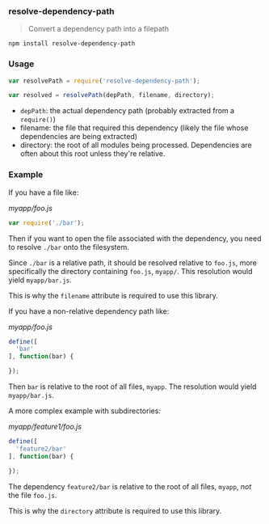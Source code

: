 ### resolve-dependency-path

> Convert a dependency path into a filepath

`npm install resolve-dependency-path`

### Usage

```js
var resolvePath = require('resolve-dependency-path');

var resolved = resolvePath(depPath, filename, directory);
```

* `depPath`: the actual dependency path (probably extracted from a `require()`)
* filename: the file that required this dependency (likely the file whose dependencies are being extracted)
* directory: the root of all modules being processed. Dependencies are often about this root unless they're relative.

### Example

If you have a file like:

*myapp/foo.js*

```js
var require('./bar');
```

Then if you want to open the file associated with the dependency, you need to resolve `./bar` onto the filesystem.

Since `./bar` is a relative path, it should be resolved relative to `foo.js`,
more specifically the directory containing `foo.js`, `myapp/`. This resolution would yield
`myapp/bar.js`.

This is why the `filename` attribute is required to use this library.

If you have a non-relative dependency path like:

*myapp/foo.js*

```js
define([
  'bar'
], function(bar) {

});
```

Then `bar` is relative to the root of all files, `myapp`. The resolution would yield
`myapp/bar.js`.

A more complex example with subdirectories:

*myapp/feature1/foo.js*

```js
define([
  'feature2/bar'
], function(bar) {

});
```

The dependency `feature2/bar` is relative to the root of all files, `myapp`, *not* the file `foo.js`.

This is why the `directory` attribute is required to use this library.